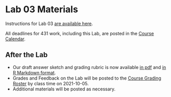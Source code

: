 # Lab 03 Materials

Instructions for Lab 03 [are available here](lab03.md).

All deadlines for 431 work, including this Lab, are posted in the [Course Calendar](https://thomaselove.github.io/431/calendar.html).

## After the Lab

- Our draft answer sketch and grading rubric is now available [in pdf](https://github.com/THOMASELOVE/431-2021/blob/main/labs/lab03/sketch/lab03_sketch.pdf) and [in R Markdown format](https://github.com/THOMASELOVE/431-2021/blob/main/labs/lab03/sketch/lab03_sketch.Rmd).
- Grades and Feedback on the Lab will be posted to the [Course Grading Roster](https://bit.ly/431-2021-grades) by class time on 2021-10-05.
- Additional materials will be posted as necessary.
